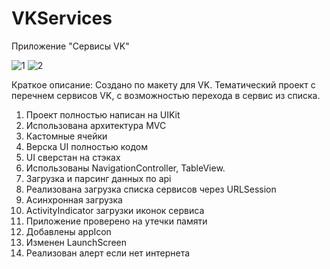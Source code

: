 # VKServices

Приложение "Сервисы VK"

![1](https://user-images.githubusercontent.com/60708718/178847357-0ab5f647-f1c2-471f-9da6-ecc8f64aa4c2.png) ![2](https://user-images.githubusercontent.com/60708718/178847672-c5718cff-1f3e-4bf8-8034-642bfa4d82bb.png)

Краткое описание: Создано по макету для VK. Тематический проект с перечнем сервисов VK, с возможностью перехода в сервис из списка.

1. Проект полностью написан на UIKit
2. Использована архитектура MVC
3. Кастомные ячейки
4. Верска UI полностью кодом
5. UI сверстан на стэках
6. Использованы NavigationController, TableView.
8. Загрузка и парсинг данных по api
9. Реализована загрузка списка сервисов через URLSession
10. Асинхронная загрузка
11. ActivityIndicator загрузки иконок сервиса
12. Приложение проверено на утечки памяти
13. Добавлены appIcon
14. Изменен LaunchScreen
15. Реализован алерт если нет интернета

